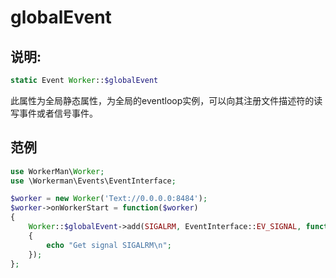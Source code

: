 # globalEvent

## 说明:
```php
static Event Worker::$globalEvent
```

此属性为全局静态属性，为全局的eventloop实例，可以向其注册文件描述符的读写事件或者信号事件。


## 范例

```php
use WorkerMan\Worker;
use \Workerman\Events\EventInterface;

$worker = new Worker('Text://0.0.0.0:8484');
$worker->onWorkerStart = function($worker)
{
    Worker::$globalEvent->add(SIGALRM, EventInterface::EV_SIGNAL, function()
    {
        echo "Get signal SIGALRM\n";
    });
};
